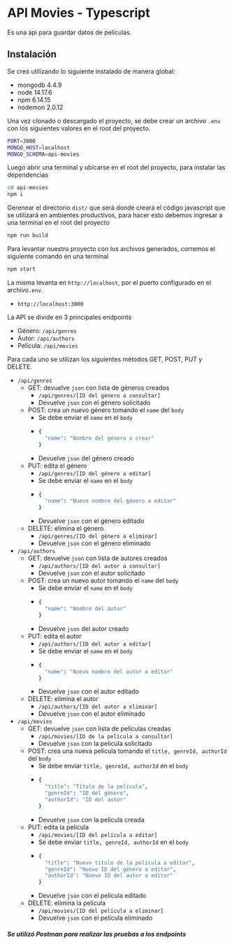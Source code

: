 # API Movies - Typescript

Es una api para guardar datos de películas.

## Instalación

Se creó utilizando lo siguiente instalado de manera global:
- mongodb 4.4.9
- node 14.17.6
- npm 6.14.15
- nodemon 2.0.12

Una vez clonado o descargado el proyecto, se debe crear un archivo `.env` con los siguientes valores en el root del proyecto.
```sh
PORT=3000
MONGO_HOST=localhost
MONGO_SCHEMA=api-movies
```

Luego abrir una terminal y ubicarse en el root del proyecto, para instalar las dependencias
```sh
cd api-movies
npm i
```

Gerenear el directorio `dist/` que será donde creará el código javascript que se utilizará en ambientes productivos, para hacer esto debemos ingresar a una terminal en el root del proyecto
```sh
npm run build
```

Para levantar nuestro proyecto con los archivos generados, corremos el siguiente comando en una terminal
```sh
npm start
```

La misma levanta en `http://localhost`, por el puerto configurado en el archivo`.env`.
- `http://localhost:3000`

La API se divide en 3 principales endpoints
- Género: `/api/genres`
- Autor: `/api/authors`
- Película: `/api/movies`

Para cada uno se utilizan los siguientes métodos GET, POST, PUT y DELETE.

- `/api/genres`
  - GET: devuelve `json` con lista de géneros creados
    - `/api/genres/[ID del género a consultar]`
    - Devuelve `json` con el género solicitado
  - POST: crea un nuevo género tomando el `name` del `body`
    - Se debe enviar el `name` en el `body`
    - ```sh
      {
        "name": "Nombre del género a crear"
      }
      ```
    - Devuelve `json` del género creado
  - PUT: edita el género
    - `/api/genres/[ID del género a editar]`
    - Se debe enviar el `name` en el `body`
    - ```sh
      {
        "name": "Nuevo nombre del género a editar"
      }
      ```
    - Devuelve `json` con el género editado
  - DELETE: elimina el género
    - `/api/genres/[ID del género a eliminar]`
    - Devuelve `json` con el género eliminado
- `/api/authors`
  - GET: devuelve `json` con lista de autores creados
    - `/api/authors/[ID del autor a consultar]`
    - Devuelve `json` con el autor solicitado
  - POST: crea un nuevo autor tomando el `name` del `body`
    - Se debe enviar el `name` en el `body`
    - ```sh
      {
        "name": "Nombre del autor"
      }
      ```
    - Devuelve `json` del autor creado
  - PUT: edita el autor
    - `/api/authors/[ID del autor a editar]`
    - Se debe enviar el `name` en el `body`
    - ```sh
      {
        "name": "Nuevo nombre del autor a editar"
      }
      ```
    - Devuelve `json` con el autor editado
  - DELETE: elimina el autor
    - `/api/authors/[ID del autor a eliminar]`
    - Devuelve `json` con el autor eliminado
- `/api/movies`
  - GET: devuelve `json` con lista de películas creadas
    - `/api/movies/[ID de la película a consultar]`
    - Devuelve `json` con la película solicitado
  - POST: crea una nueva película tomando el `title, genreId, authorId` del `body`
    - Se debe enviar `title, genreId, authorId` en el `body`
    - ```sh
      {
        "title": "Título de la película",
        "genreId": "ID del género",
        "authorId": "ID del autor"
      }
      ```
    - Devuelve `json` con la película creada
  - PUT: edita la película
    - `/api/movies/[ID del película a editar]`
    - Se debe enviar `title, genreId, authorId` en el `body`
    - ```sh
      {
        "title": "Nuevo título de la película a editar",
        "genreId": "Nuevo ID del género a editar",
        "authorId": "Nuevo ID del autor a editar"
      }
      ```
    - Devuelve `json` con el película editado
  - DELETE: elimina la película
    - `/api/movies/[ID del película a eliminar]`
    - Devuelve `json` con el película eliminado

##### Se utilizó Postman para realizar las pruebas a los endpoints
